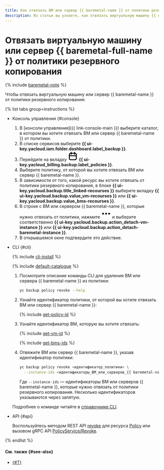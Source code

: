 ```yaml
---
title: Как отвязать ВМ или сервер {{ baremetal-name }} от политики резервного копирования
description: Из статьи вы узнаете, как отвязать виртуальную машину {{ compute-name }} или сервер {{ baremetal-full-name }} от политики резервного копирования.
---
```


# Отвязать виртуальную машину или сервер {{ baremetal-full-name }} от политики резервного копирования

{% include [baremetal-note](../../../_includes/backup/baremetal-note.md) %}

Чтобы отвязать виртуальную машину или сервер {{ baremetal-name }} от политики резервного копирования:

{% list tabs group=instructions %}

- Консоль управления {#console}

  1. В [консоли управления]({{ link-console-main }}) выберите каталог, в котором вы хотите отвязать ВМ или сервер {{ baremetal-name }} от политики.
  1. В списке сервисов выберите **{{ ui-key.yacloud.iam.folder.dashboard.label_backup }}**.
  1. Перейдите на вкладку ![policies](../../../_assets/console-icons/calendar.svg) **{{ ui-key.yacloud_billing.backup.label_policies }}**.
  1. Выберите политику, от которой вы хотите отвязать ВМ или сервер {{ baremetal-name }}.
  1. В зависимости от того, какой ресурс вы хотите отвязать от политики резервного копирования, в блоке **{{ ui-key.yacloud.backup.title_linked-recourses }}** выберите вкладку **{{ ui-key.yacloud.backup.value_vm-recourses }}** или **{{ ui-key.yacloud.backup.value_bms-recourses }}**.
  1. В строке с ВМ или сервером {{ baremetal-name }}, которые нужно отвязать от политики, нажмите ![options](../../../_assets/console-icons/ellipsis.svg) и выберите соответственно **{{ ui-key.yacloud.backup.action_detach-vm-instance }}** или **{{ ui-key.yacloud.backup.action_detach-baremetal-instance }}**.
  1. В открывшемся окне подтвердите это действие.

- CLI {#cli}

  {% include [cli-install](../../../_includes/cli-install.md) %}

  {% include [default-catalogue](../../../_includes/default-catalogue.md) %}

  1. Посмотрите описание команды CLI для удаления ВМ или сервера {{ baremetal-name }} из политики: 

      ```bash
      yc backup policy revoke --help
      ```

  1. Узнайте идентификатор политики, от которой вы хотите отвязать ВМ или сервер {{ baremetal-name }}:

      {% include [get-policy-id](../../../_includes/backup/operations/get-policy-id.md) %}

  1. Узнайте идентификатор ВМ, которую вы хотите отвязать:

      {% include [get-vm-id](../../../_includes/backup/operations/get-vm-id.md) %}

      {% include [get-bms-ids](../../../_includes/backup/operations/get-bms-ids.md) %}

  1. Отвяжите ВМ или сервер {{ baremetal-name }}, указав идентификатор политики:

      ```bash
      yc backup policy revoke <идентификатор_политики> \
        --instance-ids <идентификаторы_ВМ_или_серверов_{{ baremetal-name }}>
      ```

      Где `--instance-ids` — идентификаторы ВМ или серверов {{ baremetal-name }}, которые нужно отвязать от политики резервного копирования. Несколько идентификаторов указываются через запятую.

  Подробнее о команде читайте в [справочнике CLI](../../../cli/cli-ref/backup/cli-ref/policy/revoke.md).

- API {#api}

  Воспользуйтесь методом REST API [revoke](../../backup/api-ref/Policy/revoke.md) для ресурса [Policy](../../backup/api-ref/Policy/index.md) или вызовом gRPC API [PolicyService/Revoke](../../backup/api-ref/grpc/Policy/revoke.md).

{% endlist %}

#### См. также {#see-also}

* [{#T}](attach-and-detach-vm.md)
